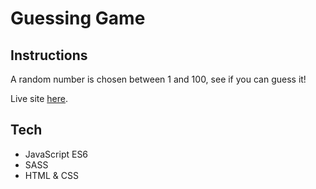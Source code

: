 # Guessing Game

## Instructions

A random number is chosen between 1 and 100, see if you can guess it!

Live site [here](https://zdavidson.github.io/guessing-game/).

## Tech

- JavaScript ES6
- SASS
- HTML & CSS
